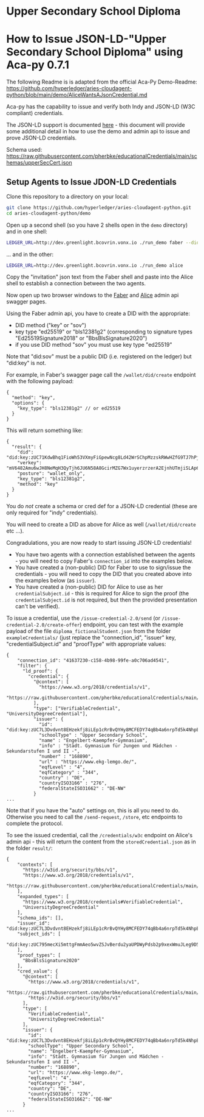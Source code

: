 # Upper Secondary School Diploma


# How to Issue JSON-LD-"Upper Secondary School Diploma" using Aca-py 0.7.1

The following Readme is is adapted from the official Aca-Py Demo-Readme:
https://github.com/hyperledger/aries-cloudagent-python/blob/main/demo/AliceWantsAJsonCredential.md 

Aca-py has the capability to issue and verify both Indy and JSON-LD (W3C compliant) credentials.

The JSON-LD support is documented [here](../JsonLdCredentials.md) - this document will provide some additional detail in how to use the demo and admin api to issue and prove JSON-LD credentials.

Schema used: https://raw.githubusercontent.com/pherbke/educationalCredentials/main/schemas/upperSecCert.json


## Setup Agents to Issue JDON-LD Credentials

Clone this repository to a directory on your local:

```bash
git clone https://github.com/hyperledger/aries-cloudagent-python.git
cd aries-cloudagent-python/demo
```

Open up a second shell (so you have 2 shells open in the `demo` directory) and in one shell:

```bash
LEDGER_URL=http://dev.greenlight.bcovrin.vonx.io ./run_demo faber --did-exchange --aip 20 --cred-type json-ld
```

... and in the other:

```bash
LEDGER_URL=http://dev.greenlight.bcovrin.vonx.io ./run_demo alice
```

Copy the "invitation" json text from the Faber shell and paste into the Alice shell to establish a connection between the two agents.

Now open up two browser windows to the [Faber](http://localhost:8021/api/doc) and [Alice](http://localhost:8031/api/doc) admin api swagger pages.

Using the Faber admin api, you have to create a DID with the appropriate:

- DID method ("key" or "sov")
- key type "ed25519" or "bls12381g2" (corresponding to signature types "Ed25519Signature2018" or "BbsBlsSignature2020")
- if you use DID method "sov" you must use key type "ed25519"

Note that "did:sov" must be a public DID (i.e. registered on the ledger) but "did:key" is not.

For example, in Faber's swagger page call the `/wallet/did/create` endpoint with the following payload:

```
{
  "method": "key",
  "options": {
    "key_type": "bls12381g2" // or ed25519
  }
}
```

This will return something like:

```
{
  "result": {
    "did": "did:key:zUC71KdwBhq1FioWh53VXmyFiGpewNcg8Ld42WrSChpMzzskRWwHZfG9TJ7hPj8wzmKNrek3rW4ZkXNiHAjVchSmTr9aNUQaArK3KSkTySzjEM73FuDV62bjdAHF7EMnZ27poCE",
    "verkey": "mV6482Amu6wJH8NeMqH3QyTjh6JU6N58A8GcirMZG7Wx1uyerzrzerA2EjnhUTmjiSLAp6CkNdpkLJ1NTS73dtcra8WUDDBZ3o455EMrkPyAtzst16RdTMsGe3ctyTxxJav",
    "posture": "wallet_only",
    "key_type": "bls12381g2",
    "method": "key"
  }
}
```

You do *not* create a schema or cred def for a JSON-LD credential (these are only required for "indy" credentials).

You will need to create a DID as above for Alice as well (`/wallet/did/create` etc ...).

Congradulations, you are now ready to start issuing JSON-LD credentials!

- You have two agents with a connection established between the agents - you will need to copy Faber's `connection_id` into the examples below.
- You have created a (non-public) DID for Faber to use to sign/issue the credentials - you will need to copy the DID that you created above into the examples below (as `issuer`).
- You have created a (non-public) DID for Alice to use as her `credentialSubject.id` - this is required for Alice to sign the proof (the `credentialSubject.id` is not required, but then the provided presentation can't be verified).

To issue a credential, use the `/issue-credential-2.0/send` (or `/issue-credential-2.0/create-offer`) endpoint, you can test with the example payload of the file `diploma_fictionalStudent.json` from the folder `exampleCredentials/` (just replace the "connection_id", "issuer" key, "credentialSubject.id" and "proofType" with appropriate values:

```
{
    "connection_id": "41637230-c158-4b98-99fe-a0c706ad4541",
    "filter": {
      "ld_proof": {
        "credential": {
          "@context": [
            "https://www.w3.org/2018/credentials/v1",
            "https://raw.githubusercontent.com/pherbke/educationalCredentials/main/schemas/upperSecCert.json"
          ],
          "type": ["VerifiableCredential", "UniversityDegreeCredential"],
          "issuer": {
            "id": "did:key:zUC7L3Dvdvnt8EHzekfj8iLEp1cRrBvQYHy8MCFEDY74qBb4a6nrpTd5k4NhpEXJ7e7kGaqiohzNpzB2dEebG6zXdwSYQXDbhdn16qzVrTZkvSArVpijn3qo2HgcA2PefDvkGpB",
            "schoolType" : "Upper Secondary School",
            "name" : "Engelbert-Kaempfer-Gymnasium",
            "info" : "Städt. Gymnasium für Jungen und Mädchen - Sekundarstufen I und II -",
            "number" : "168890",
            "url" : "https://www.ekg-lemgo.de/",
            "eqfLevel" : "4",
            "eqfCategory" : "344",
            "country" : "DE",
            "countryISO3166" : "276",
            "federalStateISO31662" : "DE-NW"
          }
... 
```

Note that if you have the "auto" settings on, this is all you need to do.  Otherwise you need to call the `/send-request`, `/store`, etc endpoints to complete the protocol.

To see the issued credential, call the `/credentials/w3c` endpoint on Alice's admin api - this will return the content from the `storedCredential.json` as in the folder `result/`:

```
{
    "contexts": [
      "https://w3id.org/security/bbs/v1",
      "https://www.w3.org/2018/credentials/v1",
      "https://raw.githubusercontent.com/pherbke/educationalCredentials/main/schemas/upperSecCert.json"
    ],
    "expanded_types": [
      "https://www.w3.org/2018/credentials#VerifiableCredential",
      "UniversityDegreeCredential"
    ],
    "schema_ids": [],
    "issuer_id": "did:key:zUC7L3Dvdvnt8EHzekfj8iLEp1cRrBvQYHy8MCFEDY74qBb4a6nrpTd5k4NhpEXJ7e7kGaqiohzNpzB2dEebG6zXdwSYQXDbhdn16qzVrTZkvSArVpijn3qo2HgcA2PefDvkGpB",
    "subject_ids": [
      "did:key:zUC795mecXi5mttgFmmAeo5wvZSJvBerdu2yaUPDWyPdsb2p9xexWmuJLeg9D59QvWK491MY4gqvT14WdBKAYiZNeLZ83GfxAz2qEkZXMB5zUhHDdU7e7YdBEMFHZYev5mzn9rd"
    ],
    "proof_types": [
      "BbsBlsSignature2020"
    ],
    "cred_value": {
      "@context": [
        "https://www.w3.org/2018/credentials/v1",
        "https://raw.githubusercontent.com/pherbke/educationalCredentials/main/schemas/upperSecCert.json",
        "https://w3id.org/security/bbs/v1"
      ],
      "type": [
        "VerifiableCredential",
        "UniversityDegreeCredential"
      ],
      "issuer": {
        "id": "did:key:zUC7L3Dvdvnt8EHzekfj8iLEp1cRrBvQYHy8MCFEDY74qBb4a6nrpTd5k4NhpEXJ7e7kGaqiohzNpzB2dEebG6zXdwSYQXDbhdn16qzVrTZkvSArVpijn3qo2HgcA2PefDvkGpB",
        "schoolType": "Upper Secondary School",
        "name": "Engelbert-Kaempfer-Gymnasium",
        "info": "Städt. Gymnasium für Jungen und Mädchen - Sekundarstufen I und II -",
        "number": "168890",
        "url": "https://www.ekg-lemgo.de/",
        "eqfLevel": "4",
        "eqfCategory": "344",
        "country": "DE",
        "countryISO3166": "276",
        "federalStateISO31662": "DE-NW"
      }
...
```
